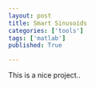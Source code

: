 ```yaml
---
layout: post
title: Smart Sinusoids
categories: ['tools']
tags: ['matlab']
published: True

---
```


This is a nice project..